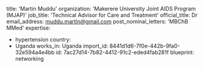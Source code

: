 title: 'Martin Muddu'
organization: 'Makerere University Joint AIDS Program (MJAP)'
job_title: 'Technical Advisor for Care and Treatment'
official_title: Dr
email_address: muddu.martin@gmail.com
post_nominal_letters: 'MBChB MMed'
expertise:
  - hypertension
country:
  - Uganda
works_in: Uganda
import_id: 8441d1d6-7f0e-442b-9fa0-32e594a4e4bb
id: 7ac27d14-7b82-4412-91c2-eded4fab281f
blueprint: networking
